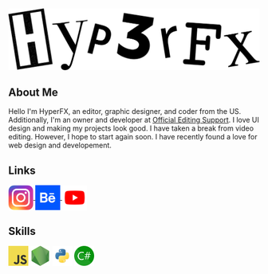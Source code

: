 <div align="center">
  <br />
  <p>
    <a href="https://github.com/Hyp3rFX"><img src="https://github.com/Hyp3rFX/Hyp3rFX/blob/main/media/logo/Hyp3rFX_banner.png" width="1920" alt="HyperFX"/></a>
  </p>
</div>

## About Me

Hello I'm HyperFX, an editor, graphic designer, and coder from the US. Additionally, I'm an owner and developer at [Official Editing Support](https://linktr.ee/oes2022). I love UI design and making my projects look good. I have taken a break from video editing. However, I hope to start again soon. I have recently found a love for web design and developement. 

## Links

<a href="https://www.instagram.com/_hyp3rfx/">
  <img align="center" alt="HyperFX " width="50px" src="https://github.com/Hyp3rFX/Hyp3rFX/blob/main/media/Instagram.png" />
</a>
<a href="https://www.behance.net/hyperfxstudios/">
  <img align="center" alt="HyperFX " width="50px" src="https://github.com/Hyp3rFX/Hyp3rFX/blob/main/media/Behance.png" />
</a>
<a href="https://www.youtube.com/channel/UCxidPXekT91wbgq1iXlktuQ">
  <img align="center" alt="HyperFX " width="50px" src="https://github.com/Hyp3rFX/Hyp3rFX/blob/main/media/YouTube.png" />
</a>

## Skills

<code><img height="40" src="https://raw.githubusercontent.com/github/explore/80688e429a7d4ef2fca1e82350fe8e3517d3494d/topics/javascript/javascript.png"></code>
<code><img height="40" src="https://raw.githubusercontent.com/github/explore/80688e429a7d4ef2fca1e82350fe8e3517d3494d/topics/nodejs/nodejs.png"></code>
<code><img height="40" src="https://raw.githubusercontent.com/github/explore/80688e429a7d4ef2fca1e82350fe8e3517d3494d/topics/python/python.png"></code>
<code><img height="40" src="https://raw.githubusercontent.com/github/explore/80688e429a7d4ef2fca1e82350fe8e3517d3494d/topics/csharp/csharp.png"></code>
